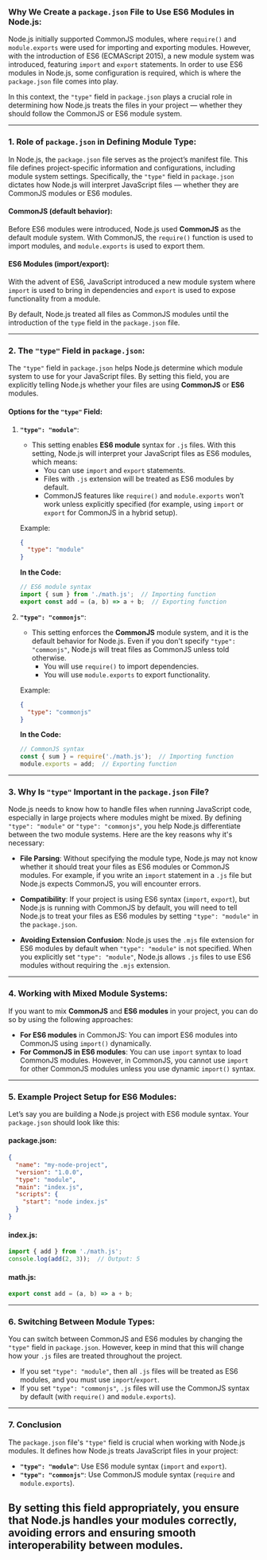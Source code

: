 ### **Why We Create a `package.json` File to Use ES6 Modules in Node.js:**

Node.js initially supported CommonJS modules, where `require()` and `module.exports` were used for importing and exporting modules. However, with the introduction of ES6 (ECMAScript 2015), a new module system was introduced, featuring `import` and `export` statements. In order to use ES6 modules in Node.js, some configuration is required, which is where the `package.json` file comes into play.

In this context, the `"type"` field in `package.json` plays a crucial role in determining how Node.js treats the files in your project — whether they should follow the CommonJS or ES6 module system.

---

### **1. Role of `package.json` in Defining Module Type:**

In Node.js, the `package.json` file serves as the project’s manifest file. This file defines project-specific information and configurations, including module system settings. Specifically, the `"type"` field in `package.json` dictates how Node.js will interpret JavaScript files — whether they are CommonJS modules or ES6 modules.

#### **CommonJS (default behavior)**:
Before ES6 modules were introduced, Node.js used **CommonJS** as the default module system. With CommonJS, the `require()` function is used to import modules, and `module.exports` is used to export them.

#### **ES6 Modules (import/export)**:
With the advent of ES6, JavaScript introduced a new module system where `import` is used to bring in dependencies and `export` is used to expose functionality from a module.

By default, Node.js treated all files as CommonJS modules until the introduction of the `type` field in the `package.json` file.

---

### **2. The `"type"` Field in `package.json`:**

The `"type"` field in `package.json` helps Node.js determine which module system to use for your JavaScript files. By setting this field, you are explicitly telling Node.js whether your files are using **CommonJS** or **ES6** modules.

#### **Options for the `"type"` Field:**

1. **`"type": "module"`**:
   - This setting enables **ES6 module** syntax for `.js` files. With this setting, Node.js will interpret your JavaScript files as ES6 modules, which means:
     - You can use `import` and `export` statements.
     - Files with `.js` extension will be treated as ES6 modules by default.
     - CommonJS features like `require()` and `module.exports` won’t work unless explicitly specified (for example, using `import` or `export` for CommonJS in a hybrid setup).

   Example:
   ```json
   {
     "type": "module"
   }
   ```

   **In the Code:**
   ```javascript
   // ES6 module syntax
   import { sum } from './math.js';  // Importing function
   export const add = (a, b) => a + b;  // Exporting function
   ```

2. **`"type": "commonjs"`**:
   - This setting enforces the **CommonJS** module system, and it is the default behavior for Node.js. Even if you don't specify `"type": "commonjs"`, Node.js will treat files as CommonJS unless told otherwise.
     - You will use `require()` to import dependencies.
     - You will use `module.exports` to export functionality.

   Example:
   ```json
   {
     "type": "commonjs"
   }
   ```

   **In the Code:**
   ```javascript
   // CommonJS syntax
   const { sum } = require('./math.js');  // Importing function
   module.exports = add;  // Exporting function
   ```

---

### **3. Why Is `"type"` Important in the `package.json` File?**

Node.js needs to know how to handle files when running JavaScript code, especially in large projects where modules might be mixed. By defining `"type": "module"` or `"type": "commonjs"`, you help Node.js differentiate between the two module systems. Here are the key reasons why it's necessary:

- **File Parsing**: Without specifying the module type, Node.js may not know whether it should treat your files as ES6 modules or CommonJS modules. For example, if you write an `import` statement in a `.js` file but Node.js expects CommonJS, you will encounter errors.
  
- **Compatibility**: If your project is using ES6 syntax (`import`, `export`), but Node.js is running with CommonJS by default, you will need to tell Node.js to treat your files as ES6 modules by setting `"type": "module"` in the `package.json`.

- **Avoiding Extension Confusion**: Node.js uses the `.mjs` file extension for ES6 modules by default when `"type": "module"` is not specified. When you explicitly set `"type": "module"`, Node.js allows `.js` files to use ES6 modules without requiring the `.mjs` extension.

---

### **4. Working with Mixed Module Systems:**

If you want to mix **CommonJS** and **ES6 modules** in your project, you can do so by using the following approaches:

- **For ES6 modules** in CommonJS: You can import ES6 modules into CommonJS using `import()` dynamically.
- **For CommonJS in ES6 modules**: You can use `import` syntax to load CommonJS modules. However, in CommonJS, you cannot use `import` for other CommonJS modules unless you use dynamic `import()` syntax.

---

### **5. Example Project Setup for ES6 Modules:**

Let’s say you are building a Node.js project with ES6 module syntax. Your `package.json` should look like this:

#### **package.json**:
```json
{
  "name": "my-node-project",
  "version": "1.0.0",
  "type": "module",
  "main": "index.js",
  "scripts": {
    "start": "node index.js"
  }
}
```

#### **index.js**:
```javascript
import { add } from './math.js';
console.log(add(2, 3));  // Output: 5
```

#### **math.js**:
```javascript
export const add = (a, b) => a + b;
```

---

### **6. Switching Between Module Types:**

You can switch between CommonJS and ES6 modules by changing the `"type"` field in `package.json`. However, keep in mind that this will change how your `.js` files are treated throughout the project.

- If you set `"type": "module"`, then all `.js` files will be treated as ES6 modules, and you must use `import`/`export`.
- If you set `"type": "commonjs"`, `.js` files will use the CommonJS syntax by default (with `require()` and `module.exports`).

---

### **7. Conclusion**

The `package.json` file's `"type"` field is crucial when working with Node.js modules. It defines how Node.js treats JavaScript files in your project:
- **`"type": "module"`**: Use ES6 module syntax (`import` and `export`).
- **`"type": "commonjs"`**: Use CommonJS module syntax (`require` and `module.exports`).

By setting this field appropriately, you ensure that Node.js handles your modules correctly, avoiding errors and ensuring smooth interoperability between modules.
---